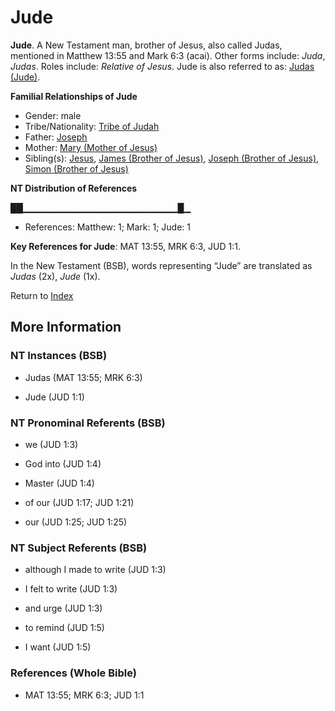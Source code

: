 # Jude
**Jude**. 
A New Testament man, brother of Jesus, also called Judas, mentioned in Matthew 13:55 and Mark 6:3 (acai). 
Other forms include: 
*Juda*, *Judas*. 
Roles include: 
_Relative of Jesus_. 
Jude is also referred to as: 
[Judas (Jude)](Judas.6.md). 




**Familial Relationships of Jude**


* Gender: male
* Tribe/Nationality: [Tribe of Judah](../../../groups/md/acai/Judah.md)
* Father: [Joseph](Joseph.4.md)
* Mother: [Mary (Mother of Jesus)](Mary.md)
* Sibling(s): [Jesus](Jesus.2.md), [James (Brother of Jesus)](James.3.md), [Joseph (Brother of Jesus)](Joseph.3.md), [Simon (Brother of Jesus)](Simon.3.md)


**NT Distribution of References**

██▁▁▁▁▁▁▁▁▁▁▁▁▁▁▁▁▁▁▁▁▁▁▁█▁
* References: Matthew: 1; Mark: 1; Jude: 1



**Key References for Jude**: 
MAT 13:55, MRK 6:3, JUD 1:1. 




In the New Testament (BSB), words representing “Jude” are translated as 
*Judas* (2x), *Jude* (1x). 


Return to [Index](00-Index.md)

## More Information

### NT Instances (BSB)

* Judas (MAT 13:55; MRK 6:3)

* Jude (JUD 1:1)



### NT Pronominal Referents (BSB)

* we (JUD 1:3)

* God into (JUD 1:4)

* Master (JUD 1:4)

* of our (JUD 1:17; JUD 1:21)

* our (JUD 1:25; JUD 1:25)



### NT Subject Referents (BSB)

* although I made to write (JUD 1:3)

* I felt to write (JUD 1:3)

* and urge (JUD 1:3)

* to remind (JUD 1:5)

* I want (JUD 1:5)



### References (Whole Bible)

* MAT 13:55; MRK 6:3; JUD 1:1



